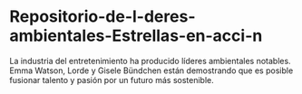 # Repositorio-de-l-deres-ambientales-Estrellas-en-acci-n
La industria del entretenimiento ha producido líderes ambientales notables. Emma Watson, Lorde y Gisele Bündchen están demostrando que es posible fusionar talento y pasión por un futuro más sostenible.
